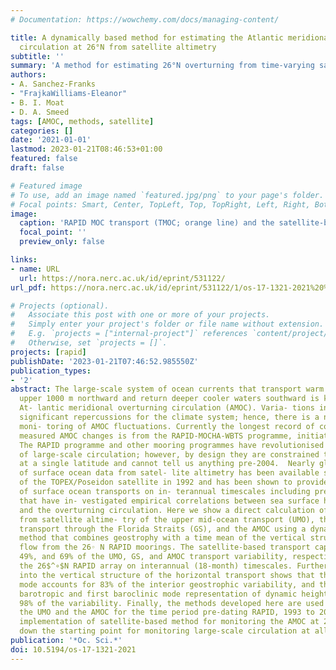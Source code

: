 ```yaml
---
# Documentation: https://wowchemy.com/docs/managing-content/

title: A dynamically based method for estimating the Atlantic meridional overturning
  circulation at 26°N from satellite altimetry
subtitle: ''
summary: 'A method for estimating 26°N overturning from time-varying satellite altimetry and time-averaged boundary profiles of dynamic height.'
authors:
- A. Sanchez-Franks
- "FrajkaWilliams-Eleanor"
- B. I. Moat
- D. A. Smeed
tags: [AMOC, methods, satellite]
categories: []
date: '2021-01-01'
lastmod: 2023-01-21T08:46:53+01:00
featured: false
draft: false

# Featured image
# To use, add an image named `featured.jpg/png` to your page's folder.
# Focal points: Smart, Center, TopLeft, Top, TopRight, Left, Right, BottomLeft, Bottom, BottomRight.
image:
  caption: 'RAPID MOC transport (TMOC; orange line) and the satellite-based T ∗ transport estimates as per Eq. (19) (blue line).'
  focal_point: ''
  preview_only: false

links:
- name: URL
  url: https://nora.nerc.ac.uk/id/eprint/531122/
url_pdf: https://nora.nerc.ac.uk/id/eprint/531122/1/os-17-1321-2021%20%281%29.pdf

# Projects (optional).
#   Associate this post with one or more of your projects.
#   Simply enter your project's folder or file name without extension.
#   E.g. `projects = ["internal-project"]` references `content/project/deep-learning/index.md`.
#   Otherwise, set `projects = []`.
projects: [rapid]
publishDate: '2023-01-21T07:46:52.985550Z'
publication_types:
- '2'
abstract: The large-scale system of ocean currents that transport warm waters in the
  upper 1000 m northward and return deeper cooler waters southward is known as the
  At- lantic meridional overturning circulation (AMOC). Varia- tions in the AMOC have
  significant repercussions for the climate system; hence, there is a need for long-term
  moni- toring of AMOC fluctuations. Currently the longest record of continuous directly
  measured AMOC changes is from the RAPID-MOCHA-WBTS programme, initiated in 2004.
  The RAPID programme and other mooring programmes have revolutionised our understanding
  of large-scale circulation; however, by design they are constrained to measurements
  at a single latitude and cannot tell us anything pre-2004.  Nearly global coverage
  of surface ocean data from satel- lite altimetry has been available since the launch
  of the TOPEX/Poseidon satellite in 1992 and has been shown to provide reliable estimates
  of surface ocean transports on in- terannual timescales including previous studies
  that have in- vestigated empirical correlations between sea surface height variability
  and the overturning circulation. Here we show a direct calculation of ocean circulation
  from satellite altime- try of the upper mid-ocean transport (UMO), the Gulf Stream
  transport through the Florida Straits (GS), and the AMOC using a dynamically based
  method that combines geostrophy with a time mean of the vertical structure of the
  flow from the 26◦ N RAPID moorings. The satellite-based transport cap- tures 56%,
  49%, and 69% of the UMO, GS, and AMOC transport variability, respectively, from
  the 26$^∘$N RAPID array on interannual (18-month) timescales. Further investi- gation
  into the vertical structure of the horizontal transport shows that the first baroclinic
  mode accounts for 83% of the interior geostrophic variability, and the combined
  barotropic and first baroclinic mode representation of dynamic height accounts for
  98% of the variability. Finally, the methods developed here are used to reconstruct
  the UMO and the AMOC for the time period pre-dating RAPID, 1993 to 2003. The effective
  implementation of satellite-based method for monitoring the AMOC at 26$^∘$N lays
  down the starting point for monitoring large-scale circulation at all latitudes.
publication: '*Oc. Sci.*'
doi: 10.5194/os-17-1321-2021
---
```

